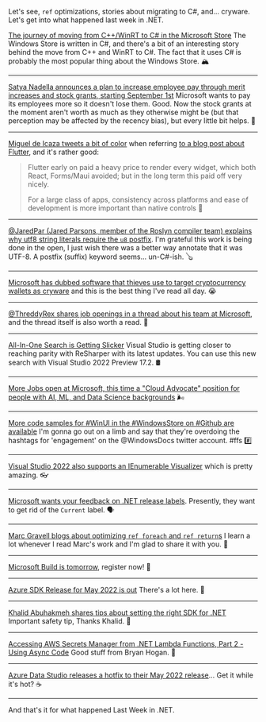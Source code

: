 Let's see, `ref` optimizations, stories about migrating to C#, and... cryware.  Let's get into what happened last week in .NET.


[The journey of moving from C++/WinRT to C# in the Microsoft Store](https://devblogs.microsoft.com/ifdef-windows/the-journey-of-moving-from-cpp-winrt-to-csharp-in-the-microsoft-store/) The Windows Store is written in C#, and there's a bit of an interesting story behind the move from C++ and WinRT to C#.  The fact that it uses C# is probably the most popular thing about the Windows Store. 🏔

<hr />

[Satya Nadella announces a plan to increase employee pay through merit increases and stock grants, starting September 1st](https://twitter.com/ashannstew/status/1526250719338061824)  Microsoft wants to pay its employees more so it doesn't lose them.  Good. Now the stock grants at the moment aren't worth as much as they otherwise might be (but that perception may be affected by the recency bias), but every little bit helps. 💸

<hr />

[Miguel de Icaza tweets a bit of color](https://twitter.com/migueldeicaza/status/1526267173454356480) when referring [to a blog post about Flutter](https://redmonk.com/jgovernor/2022/05/16/flutter-propels-dart-frameworks-language-adoption-and-cross-platform-development/), and it's rather good:

> Flutter early on paid a heavy price to render every widget, which both React, Forms/Maui avoided; but in the long term this paid off very nicely.
>
> For a large class of apps, consistency across platforms and ease of development is more important than native controls
🚄
<hr />

[@JaredPar (Jared Parsons, member of the Roslyn compiler team) explains why utf8 string literals require the `u8` postfix](https://twitter.com/jaredpar/status/1526250917254664192).  I'm grateful this work is being done in the open, I just wish there was a better way annotate that it was UTF-8.  A postfix (suffix) keyword seems... un-C#-ish. 🪕

<hr />

[Microsoft has dubbed software that thieves use to target cryptocurrency wallets as cryware](https://twitter.com/brooklynmarie/status/1526627679738351616) and this is the best thing I've read all day. 😭

<hr />

[@ThreddyRex shares job openings in a thread about his team at Microsoft](https://twitter.com/ThreddyRex/status/1526660497830924288), and the thread itself is also worth a read. 🧵

<hr />

[All-In-One Search is Getting Slicker](https://devblogs.microsoft.com/visualstudio/all-in-one-search-is-getting-slicker/) Visual Studio is getting closer to reaching parity with ReSharper with its latest updates.  You can use this new search with Visual Studio 2022 Preview 17.2. 🛢

<hr />

[More Jobs open at Microsoft, this time a "Cloud Advocate" position for people with AI, ML, and Data Science backgrounds](https://twitter.com/revodavid/status/1526599489821106176) 🌬

<hr /> 

[More code samples for #WinUI in the #WindowsStore on #Github are available](https://twitter.com/WindowsDocs/status/1526971342683242497) I'm gonna go out on a limb and say that they're overdoing the hashtags for 'engagement' on the @WindowsDocs twitter account. #ffs #️⃣

<hr />
 
[Visual Studio 2022 also supports an IEnumerable Visualizer](https://twitter.com/WindowsDocs/status/1526971342683242497) which is pretty amazing. 👓

<hr />

[Microsoft wants your feedback on .NET release labels](https://twitter.com/runfaster2000/status/1527014667058655232). Presently, they want to get rid of the `Current` label. 🗣

<hr />

[Marc Gravell blogs about optimizing `ref foreach` and `ref return`s](https://twitter.com/marcgravell/status/1527602192915513347)  I learn a lot whenever I read Marc's work and I'm glad to share it with you. 🎁

<hr />

[Microsoft Build is tomorrow](https://mybuild.microsoft.com/en-US/home), register now! 🏢

<hr />

[Azure SDK Release for May 2022 is out](https://twitter.com/alvinashcraft/status/1527650353759387648) There's a lot here. 📝

<hr />

[Khalid Abuhakmeh shares tips about setting the right SDK for .NET](https://twitter.com/buhakmeh/status/1527697074564866048) Important safety tip, Thanks Khalid. 🦺

<hr />

[Accessing AWS Secrets Manager from .NET Lambda Functions, Part 2 - Using Async Code](https://nodogmablog.bryanhogan.net/2022/05/accessing-aws-secrets-manager-from-net-lambda-functions-part-2-using-async-code/) Good stuff from Bryan Hogan. 🥩

<hr />

[Azure Data Studio releases a hotfix to their May 2022 release](https://docs.microsoft.com/en-us/sql/azure-data-studio/release-notes-azure-data-studio)... Get it while it's hot? ☕

<hr />

And that's it for what happened Last Week in .NET.
